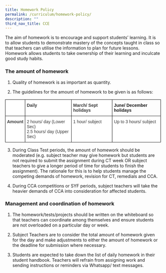 ```yaml
---
title: Homework Policy
permalink: /curriculum/homework-policy/
description: ""
third_nav_title: CCE
---
```

The aim of homework is to encourage and support students’ learning. It is to allow students to demonstrate mastery of the concepts taught in class so that teachers can utilise the information to plan for future lessons. Homework allows students to take ownership of their learning and inculcate good study habits.

### The amount of homework

1. Quality of homework is as important as quantity.

2. The guidelines for the amount of homework to be given is as follows:

<style type="text/css">
.tg  {border-collapse:collapse;border-spacing:0;}
.tg td{border-color:black;border-style:solid;border-width:1px;font-family:Arial, sans-serif;font-size:14px;
  overflow:hidden;padding:10px 5px;word-break:normal;}
.tg th{border-color:black;border-style:solid;border-width:1px;font-family:Arial, sans-serif;font-size:14px;
  font-weight:normal;overflow:hidden;padding:10px 5px;word-break:normal;}
.tg .tg-1wig{font-weight:bold;text-align:left;vertical-align:top}
.tg .tg-dox4{background-color:#FFF;color:#3A3A3A;text-align:left;vertical-align:top}
.tg .tg-c1uv{background-color:#FFF;color:#3A3A3A;font-weight:bold;text-align:left;vertical-align:top}
</style>
<table class="tg">
<thead>
  <tr>
    <th class="tg-c1uv"></th>
    <th class="tg-c1uv">Daily</th>
    <th class="tg-c1uv">March/ Sept holidays</th>
    <th class="tg-1wig">June/ December holidays</th>
  </tr>
</thead>
<tbody>
  <tr>
    <td class="tg-c1uv"><span style="font-weight:bold;font-style:inherit">Amount</span></td>
    <td class="tg-dox4"><span style="font-weight:inherit;font-style:inherit">2 hours/ day (Lower Sec)</span><br><span style="font-weight:inherit;font-style:inherit">2.5 hours/ day (Upper Sec)</span></td>
    <td class="tg-dox4"><span style="font-weight:inherit;font-style:inherit">1 hour/ subject</span></td>
    <td class="tg-dox4"><span style="font-weight:inherit;font-style:inherit">Up to 3 hours/ subject</span></td>
  </tr>
</tbody>
</table>

3. During Class Test periods, the amount of homework should be moderated (e.g. subject teacher may give homework but students are not required to submit the assignment during CT week OR subject teachers to give a longer period of time for students to finish the assignment). The rationale for this is to help students manage the competing demands of homework, revision for CT, remedials and CCA.

4. During CCA competitions or SYF periods, subject teachers will take the heavier demands of CCA into consideration for affected students.

### Management and coordination of homework

1. The homework/tests/projects should be written on the whiteboard so that teachers can coordinate among themselves and ensure students are not overloaded on a particular day or week.

2. Subject Teachers are to consider the total amount of homework given for the day and make adjustments to either the amount of homework or the deadline for submission where necessary.

3. Students are expected to take down the list of daily homework in their student handbook. Teachers will refrain from assigning work and sending instructions or reminders via Whatsapp/ text messages.